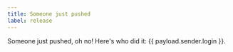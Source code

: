 ```yaml
---
title: Someone just pushed
label: release
---
```

Someone just pushed, oh no! Here's who did it: {{ payload.sender.login }}.